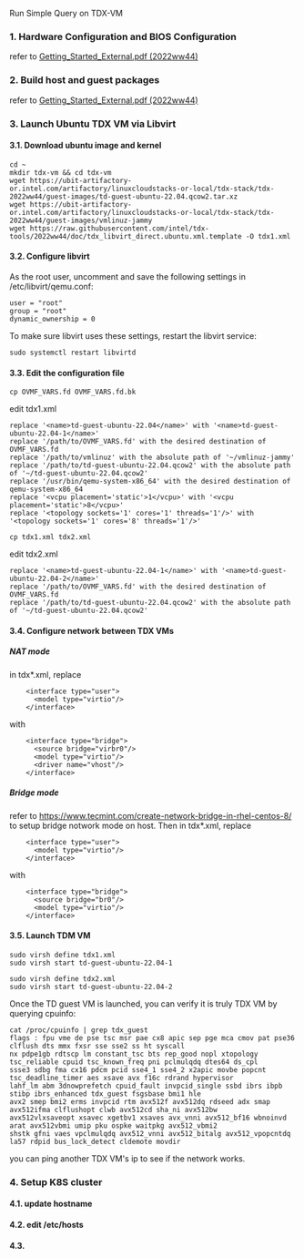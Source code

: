 Run Simple Query on TDX-VM

### 1. Hardware Configuration and BIOS Configuration
refer to [Getting_Started_External.pdf (2022ww44)](https://ubit-artifactory-or.intel.com/artifactory/linuxcloudstacks-or-local/tdx-stack/tdx-2022ww44/Getting_Started_External.pdf)

### 2. Build host and guest packages
refer to [Getting_Started_External.pdf (2022ww44)](https://ubit-artifactory-or.intel.com/artifactory/linuxcloudstacks-or-local/tdx-stack/tdx-2022ww44/Getting_Started_External.pdf)

### 3. Launch Ubuntu TDX VM via Libvirt
#### 3.1. Download ubuntu image and kernel
```
cd ~
mkdir tdx-vm && cd tdx-vm
wget https://ubit-artifactory-or.intel.com/artifactory/linuxcloudstacks-or-local/tdx-stack/tdx-2022ww44/guest-images/td-guest-ubuntu-22.04.qcow2.tar.xz
wget https://ubit-artifactory-or.intel.com/artifactory/linuxcloudstacks-or-local/tdx-stack/tdx-2022ww44/guest-images/vmlinuz-jammy
wget https://raw.githubusercontent.com/intel/tdx-tools/2022ww44/doc/tdx_libvirt_direct.ubuntu.xml.template -O tdx1.xml
```


#### 3.2. Configure libvirt
As the root user, uncomment and save the following settings in /etc/libvirt/qemu.conf:
```
user = "root"
group = "root"
dynamic_ownership = 0
```
To make sure libvirt uses these settings, restart the libvirt service:
```
sudo systemctl restart libvirtd
```
#### 3.3. Edit the configuration file
```
cp OVMF_VARS.fd OVMF_VARS.fd.bk
```
edit tdx1.xml
```
replace '<name>td-guest-ubuntu-22.04</name>' with '<name>td-guest-ubuntu-22.04-1</name>'
replace '/path/to/OVMF_VARS.fd' with the desired destination of OVMF_VARS.fd
replace '/path/to/vmlinuz' with the absolute path of '~/vmlinuz-jammy'
replace '/path/to/td-guest-ubuntu-22.04.qcow2' with the absolute path of '~/td-guest-ubuntu-22.04.qcow2'
replace '/usr/bin/qemu-system-x86_64' with the desired destination of qemu-system-x86_64
replace '<vcpu placement='static'>1</vcpu>' with '<vcpu placement='static'>8</vcpu>'
replace '<topology sockets='1' cores='1' threads='1'/>' with '<topology sockets='1' cores='8' threads='1'/>'
```
```
cp tdx1.xml tdx2.xml
```
edit tdx2.xml
```
replace '<name>td-guest-ubuntu-22.04-1</name>' with '<name>td-guest-ubuntu-22.04-2</name>'
replace '/path/to/OVMF_VARS.fd' with the desired destination of OVMF_VARS.fd
replace '/path/to/td-guest-ubuntu-22.04.qcow2' with the absolute path of '~/td-guest-ubuntu-22.04.qcow2'
```
#### 3.4. Configure network between TDX VMs
##### NAT mode
in tdx*.xml, replace
```
    <interface type="user">
      <model type="virtio"/>
    </interface>
```
with 
```
    <interface type="bridge">
      <source bridge="virbr0"/>
      <model type="virtio"/>
      <driver name="vhost"/>
    </interface>
```
##### Bridge mode
refer to https://www.tecmint.com/create-network-bridge-in-rhel-centos-8/ to setup bridge notwork mode on host. Then in tdx*.xml, replace
```
    <interface type="user">
      <model type="virtio"/>
    </interface>
```
with 
```
    <interface type="bridge">
      <source bridge="br0"/>
      <model type="virtio"/>
    </interface>
```
#### 3.5. Launch TDM VM
```
sudo virsh define tdx1.xml
sudo virsh start td-guest-ubuntu-22.04-1

sudo virsh define tdx2.xml
sudo virsh start td-guest-ubuntu-22.04-2
```
Once the TD guest VM is launched, you can verify it is truly TDX VM by querying cpuinfo:
```
cat /proc/cpuinfo | grep tdx_guest
flags : fpu vme de pse tsc msr pae cx8 apic sep pge mca cmov pat pse36 clflush dts mmx fxsr sse sse2 ss ht syscall
nx pdpe1gb rdtscp lm constant_tsc bts rep_good nopl xtopology tsc_reliable cpuid tsc_known_freq pni pclmulqdq dtes64 ds_cpl
ssse3 sdbg fma cx16 pdcm pcid sse4_1 sse4_2 x2apic movbe popcnt tsc_deadline_timer aes xsave avx f16c rdrand hypervisor
lahf_lm abm 3dnowprefetch cpuid_fault invpcid_single ssbd ibrs ibpb stibp ibrs_enhanced tdx_guest fsgsbase bmi1 hle
avx2 smep bmi2 erms invpcid rtm avx512f avx512dq rdseed adx smap avx512ifma clflushopt clwb avx512cd sha_ni avx512bw
avx512vlxsaveopt xsavec xgetbv1 xsaves avx_vnni avx512_bf16 wbnoinvd arat avx512vbmi umip pku ospke waitpkg avx512_vbmi2
shstk gfni vaes vpclmulqdq avx512_vnni avx512_bitalg avx512_vpopcntdq la57 rdpid bus_lock_detect cldemote movdir
```
you can ping another TDX VM's ip to see if the network works.

### 4. Setup K8S cluster
#### 4.1. update hostname
#### 4.2. edit /etc/hosts
#### 4.3. 






